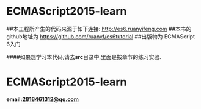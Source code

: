 # ECMAScript2015-learn

##本工程所产生的代码来源于如下连接:
http://es6.ruanyifeng.com
##本书的github地址为
https://github.com/ruanyf/es6tutorial
##出版物为
ECMAScript 6入门

####如果想学习本代码,请去<strong>src</strong>目录中,里面是按章节的练习实验.

# ECMAScript2015-learn
#### email:2818461312@qq.com
